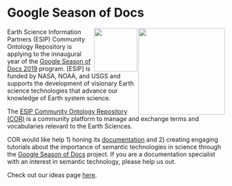 # Google Season of Docs

<img src="https://www.esipfed.org/wp-content/uploads/2018/12/esip-transparent-background.png" align="right" width="200" />
<img src="https://developers.google.com/season-of-docs/images/logo/SeasonofDocs_Icon_Grey_300ppi.png" align="right" width="100" />

Earth Science Information Partners (ESIP) Community Ontology Repository is applying to the innaugural year of the [Google Season of Docs 2019](https://developers.google.com/season-of-docs/) program. [ESIP] is funded by NASA, NOAA, and USGS and supports the development of visionary Earth science technologies that advance our knowledge of Earth system science. 

The [ESIP Community Ontology Repository (COR)](https://esipfed.org) is a community platform to manage and exchange terms and vocabularies relevant to the Earth Sciences.  

COR would like help 1) honing its [documentation](https://github.com/mmisw/mmiorr-docs) and 2) creating engaging tutorials about the importance of semantic technologies in science through the [Google Season of Docs](https://developers.google.com/season-of-docs/) project. If you are a documentation specialist with an interest in semantic technology, please help us out.

Check out our ideas page [here](https://github.com/ESIPFed/SeasonOfDocs/issues).


